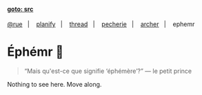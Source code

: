 #### [goto: src](https://github.com/ruby-cube/rue/tree/main/packages/planify)
[@rue](https://github.com/ruby-cube/rue)  &nbsp;&nbsp;|&nbsp; &nbsp;  [planify](https://github.com/ruby-cube/rue/tree/main/packages/planify#goto-src)  &nbsp;&nbsp;|&nbsp; &nbsp; [thread](https://github.com/ruby-cube/rue/tree/main/packages/thread#goto-src)  &nbsp;&nbsp;|&nbsp; &nbsp; [pecherie](https://github.com/ruby-cube/rue/tree/main/packages/pecherie#goto-src)  &nbsp;&nbsp;|&nbsp; &nbsp; [archer](https://github.com/ruby-cube/rue/tree/main/packages/archer#goto-src) &nbsp;&nbsp;|&nbsp; &nbsp;  ephemr  
# Éphémr 🥀

> “Mais qu'est-ce que signifie ‘éphémère’?” 
— le petit prince
> 

Nothing to see here. Move along.